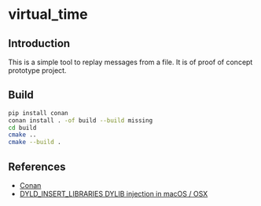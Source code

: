 # virtual_time

## Introduction

This is a simple tool to replay messages from a file. It is of proof of concept prototype project.

## Build

```bash
pip install conan
conan install . -of build --build missing
cd build 
cmake ..
cmake --build .
```

## References

- [Conan](https://conan.io/)
- [DYLD_INSERT_LIBRARIES DYLIB injection in macOS / OSX ](https://theevilbit.github.io/posts/dyld_insert_libraries_dylib_injection_in_macos_osx_deep_dive)